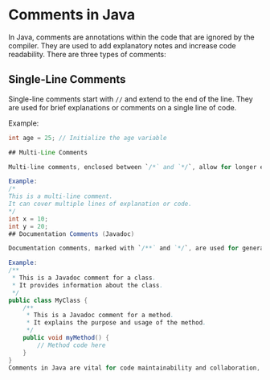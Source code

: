 # Comments in Java

In Java, comments are annotations within the code that are ignored by the compiler. They are used to add explanatory notes and increase code readability. There are three types of comments:

## Single-Line Comments

Single-line comments start with `//` and extend to the end of the line. They are used for brief explanations or comments on a single line of code.

Example:
```java
int age = 25; // Initialize the age variable

## Multi-Line Comments

Multi-line comments, enclosed between `/*` and `*/`, allow for longer explanations spanning multiple lines. They are useful for commenting out blocks of code or providing more extensive context.

Example:
/*
This is a multi-line comment.
It can cover multiple lines of explanation or code.
*/
int x = 10;
int y = 20;
## Documentation Comments (Javadoc)

Documentation comments, marked with `/**` and `*/`, are used for generating documentation from source code. These comments are typically placed before classes, methods, and fields to provide comprehensive documentation for developers.

Example:
/**
 * This is a Javadoc comment for a class.
 * It provides information about the class.
 */
public class MyClass {
    /**
     * This is a Javadoc comment for a method.
     * It explains the purpose and usage of the method.
     */
    public void myMethod() {
        // Method code here
    }
}
Comments in Java are vital for code maintainability and collaboration, as they help developers understand the code's logic and functionality.
